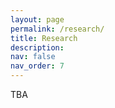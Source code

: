 ```yaml
---
layout: page
permalink: /research/
title: Research
description: 
nav: false
nav_order: 7
---
```


TBA
